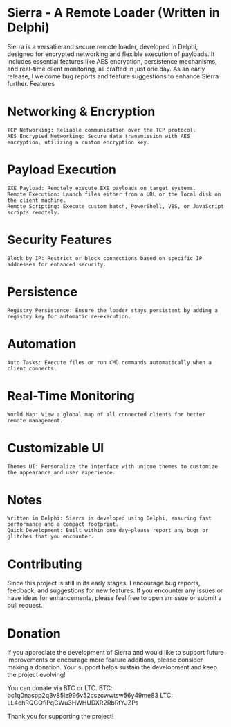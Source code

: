 # Sierra - A Remote Loader (Written in Delphi)

Sierra is a versatile and secure remote loader, developed in Delphi, designed for encrypted networking and flexible execution of payloads. It includes essential features like AES encryption, persistence mechanisms, and real-time client monitoring, all crafted in just one day. As an early release, I welcome bug reports and feature suggestions to enhance Sierra further.
Features
# Networking & Encryption

    TCP Networking: Reliable communication over the TCP protocol.
    AES Encrypted Networking: Secure data transmission with AES encryption, utilizing a custom encryption key.

# Payload Execution

    EXE Payload: Remotely execute EXE payloads on target systems.
    Remote Execution: Launch files either from a URL or the local disk on the client machine.
    Remote Scripting: Execute custom batch, PowerShell, VBS, or JavaScript scripts remotely.

# Security Features

    Block by IP: Restrict or block connections based on specific IP addresses for enhanced security.

# Persistence

    Registry Persistence: Ensure the loader stays persistent by adding a registry key for automatic re-execution.

# Automation

    Auto Tasks: Execute files or run CMD commands automatically when a client connects.

# Real-Time Monitoring

    World Map: View a global map of all connected clients for better remote management.

# Customizable UI

    Themes UI: Personalize the interface with unique themes to customize the appearance and user experience.

# Notes

    Written in Delphi: Sierra is developed using Delphi, ensuring fast performance and a compact footprint.
    Quick Development: Built within one day—please report any bugs or glitches that you encounter.

# Contributing

Since this project is still in its early stages, I encourage bug reports, feedback, and suggestions for new features. If you encounter any issues or have ideas for enhancements, please feel free to open an issue or submit a pull request.
# Donation

If you appreciate the development of Sierra and would like to support future improvements or encourage more feature additions, please consider making a donation. Your support helps sustain the development and keep the project evolving!

You can donate via BTC or LTC.
BTC: bc1q0naspp2q3v85lz996v52cszcwwtsw56y49me83
LTC: LL4ehRQGQfiPqCWu3HWHUDXR2RbRtYJZPs

Thank you for supporting the project!
